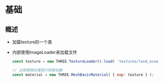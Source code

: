 # 基础

## 概述

+ 加载texture的一个类
+ 内部使用ImageLoader来加载文件

  ```js
  const texture = new THREE.TextureLoader().load( 'textures/land_ocean_ice_cloud_2048.jpg' );

  // 立即使用纹理进行材质创建
  const material = new THREE.MeshBasicMaterial( { map: texture } );
  ```
